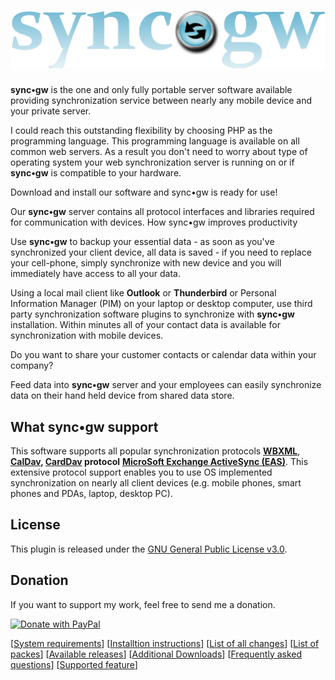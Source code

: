 # ![picture alt](https://github.com/toteph42/syncgw/blob/master/downloads/syncgw.png "sync•gw") #
 
**sync•gw** is the one and only fully portable server software available providing synchronization service between nearly any mobile device and your private server.

I could reach this outstanding flexibility by choosing PHP as the programming language. This programming language is available on all common web servers. As a result you don't need to worry about type of operating system your web synchronization server is running on or if **sync•gw** is compatible to your hardware.
 
Download and install our software and sync•gw is ready for use!

Our **sync•gw** server contains all protocol interfaces and libraries required for communication with devices.
How sync•gw improves productivity

Use **sync•gw** to backup your essential data - as soon as you've synchronized your client device, all data is 
saved - if you need to replace your cell-phone, simply synchronize with new device and you will immediately have access to all your data.
	
Using a local mail client like **Outlook** or **Thunderbird** or Personal Information Manager (PIM) on your 
laptop or desktop computer, use third party synchronization software plugins to synchronize with **sync•gw**
installation. Within minutes all of your contact data is available for synchronization with mobile devices.

Do you want to share your customer contacts or calendar data within your company? 

Feed data into **sync•gw** server and your employees can easily synchronize data on their hand held device from 
shared data store.

## What sync•gw support ##

This software supports all popular synchronization protocols **[WBXML](http://en.wikipedia.org/wiki/WBXML)**, 
**[CalDav](http://en.wikipedia.org/wiki/CalDAV), [CardDav](http://en.wikipedia.org/wiki/CardDAV) protocol** 
**[MicroSoft Exchange ActiveSync (EAS)](http://en.wikipedia.org/wiki/Exchange_ActiveSync)**. This extensive 
protocol support enables you to use OS implemented synchronization on nearly all client devices (e.g. mobile 
phones, smart phones and PDAs, laptop, desktop PC).

## License ##
This plugin is released under the [GNU General Public License v3.0](https://github.com/toteph42/syncgw/blob/master/LICENSE).

## Donation ##
If you want to support my work, feel free to send me a donation.

<a href="https://www.paypal.com/donate/?hosted_button_id=DS6VK49NAFHEQ" target="_blank">
  <img src="https://www.paypalobjects.com/en_US/DK/i/btn/btn_donateCC_LG.gif" alt="Donate with PayPal"/>
</a>

   
[[System requirements](https://github.com/toteph42/syncgw/blob/master/downloads/PreReqs.md)] [[Installtion instructions](https://github.com/toteph42/syncgw/blob/master/syncgw/Installation.md)] [[List of all changes](https://github.com/toteph42/syncgw/blob/master/downloads/Changes.md)] [[List of packes](https://github.com/toteph42/syncgw/blob/master/downloads/Packages.md)] [[Available releases](https://github.com/toteph42/syncgw/releases)] [[Additional Downloads](https://github.com/toteph42/syncgw/blob/master/downloads/Downloads.md)] [[Frequently asked questions](https://github.com/toteph42/syncgw/blob/master/downloads/FAQ.md)] [[Supported feature](https://github.com/toteph42/syncgw/blob/master/downloads/Features.md)]


